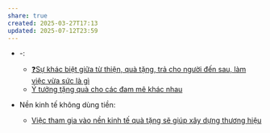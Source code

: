 ```yaml
---
share: true
created: 2025-03-27T17:13
updated: 2025-07-12T23:59
---
```

- \-: 
    - [❓Sự khác biệt giữa từ thiện, quà tặng, trả cho người đến sau, làm việc vừa sức là gì](../Ph%C3%A1t%20tri%E1%BB%83n%20b%E1%BB%81n%20v%E1%BB%AFng/%E2%9D%93S%E1%BB%B1%20kh%C3%A1c%20bi%E1%BB%87t%20gi%E1%BB%AFa%20t%E1%BB%AB%20thi%E1%BB%87n,%20qu%C3%A0%20t%E1%BA%B7ng,%20tr%E1%BA%A3%20cho%20ng%C6%B0%E1%BB%9Di%20%C4%91%E1%BA%BFn%20sau,%20l%C3%A0m%20vi%E1%BB%87c%20v%E1%BB%ABa%20s%E1%BB%A9c%20l%C3%A0%20g%C3%AC.md)
    - [Ý tưởng tặng quà cho các đam mê khác nhau](../../%F0%9F%93%9CT%C3%A0i%20nguy%C3%AAn/Qu%C3%A0%20t%E1%BA%B7ng/%C3%9D%20t%C6%B0%E1%BB%9Fng%20t%E1%BA%B7ng%20qu%C3%A0%20cho%20c%C3%A1c%20%C4%91am%20m%C3%AA%20kh%C3%A1c%20nhau.md)

- Nền kinh tế không dùng tiền: 
    - [Việc tham gia vào nền kinh tế quà tặng sẽ giúp xây dựng thương hiệu](../Kinh%20t%E1%BA%BF/C%C3%A1c%20lo%E1%BA%A1i%20h%C3%ACnh%20kinh%20t%E1%BA%BF%20m%E1%BB%9Bi/N%E1%BB%81n%20kinh%20t%E1%BA%BF%20kh%C3%B4ng%20d%C3%B9ng%20ti%E1%BB%81n/Vi%E1%BB%87c%20tham%20gia%20v%C3%A0o%20n%E1%BB%81n%20kinh%20t%E1%BA%BF%20qu%C3%A0%20t%E1%BA%B7ng%20s%E1%BA%BD%20gi%C3%BAp%20x%C3%A2y%20d%E1%BB%B1ng%20th%C6%B0%C6%A1ng%20hi%E1%BB%87u.md)


